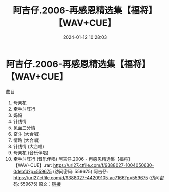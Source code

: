 ﻿---
title: 阿吉仔.2006-再感恩精选集【福将】【WAV+CUE】
date: 2024-01-12 10:28:03
categories: WAV车载音乐、镜像
tags: 华语中文
---
# 阿吉仔.2006-再感恩精选集【福将】【WAV+CUE】

曲目
01. 母亲花
02. 牵手斗阵行
03. 妈妈
04. 针线情
05. 见面三分情
06. 奋斗 (大合唱)
07. 情路 (大合唱)
08. 针线情 (大合唱)
09. 母亲花 (音乐伴唱)
10. 牵手斗阵行 (音乐伴唱)
阿吉仔.2006 - 再感恩精选集【福将】【WAV+CUE】.rar: https://url27.ctfile.com/f/9388027-1004050630-0debfd?p=559675
(访问密码: 559675)
阿吉仔: https://url27.ctfile.com/d/9388027-44209105-ac7166?p=559675
(访问密码: 559675)
原文：[链接](https://blog.sina.com.cn/s/blog_1647c7e760103146w.html)